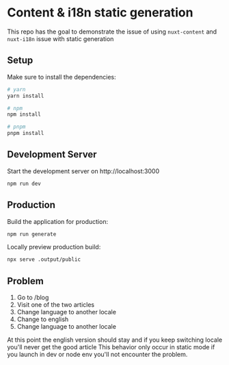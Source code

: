 # Content & i18n static generation

This repo has the goal to demonstrate the issue of using `nuxt-content` and `nuxt-i18n` issue with static generation
 
## Setup

Make sure to install the dependencies:

```bash
# yarn
yarn install

# npm
npm install

# pnpm
pnpm install
```

## Development Server

Start the development server on http://localhost:3000

```bash
npm run dev
```

## Production

Build the application for production:

```bash
npm run generate
```

Locally preview production build:

```bash
npx serve .output/public
```

## Problem

  1. Go to /blog
  2. Visit one of the two articles
  3. Change language to another locale
  4. Change to english
  5. Change language to another locale

At this point the english version should stay and if you keep switching locale you'll never get the good article
This behavior only occur in static mode if you launch in dev or node env you'll not encounter the problem.

